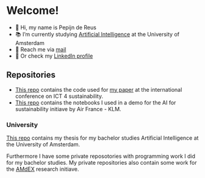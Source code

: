 # Welcome!

- 👋 Hi, my name is Pepijn de Reus
- 📚 I’m currently studying [Artificial Intelligence](https://www.uva.nl/en/programmes/masters/artificial-intelligence/artificial-intelligence.html) at the University of Amsterdam
- 📧 Reach me via [mail](mailto:pepijn.dereus@proton.me)
- 🔖 Or check my [LinkedIn profile](https://nl.linkedin.com/in/pepijndereus)

## Repositories
- [This repo](https://github.com/PepijndeReus/Privacy-Enhancing-ML) contains the code used for [my paper](https://scholar.google.com/scholar?oi=bibs&hl=nl&cluster=18290856347761732206) at the international conference on ICT 4 sustainability.
- [This repo](https://github.com/PepijndeReus/AMdEX_AF-KLM_Demo) contains the notebooks I used in a demo for the AI for sustainability initiave by Air France - KLM.
### University
[This repo](https://github.com/PepijndeReus/Privacy-Enhancing-ML) contains my thesis for my bachelor studies Artificial Intelligence at the University of Amsterdam.

Furthermore I have some private reposotories with programming work I did for my bachelor studies.
My private repositories also contain some work for the [AMdEX](https://amdex.eu/) research initiave.
